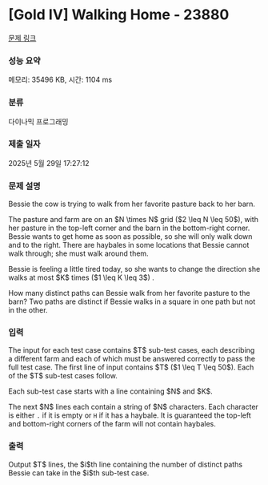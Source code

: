 # [Gold IV] Walking Home - 23880 

[문제 링크](https://www.acmicpc.net/problem/23880) 

### 성능 요약

메모리: 35496 KB, 시간: 1104 ms

### 분류

다이나믹 프로그래밍

### 제출 일자

2025년 5월 29일 17:27:12

### 문제 설명

<p>Bessie the cow is trying to walk from her favorite pasture back to her barn.</p>

<p>The pasture and farm are on an $N \times N$ grid ($2 \leq N \leq 50$), with her pasture in the top-left corner and the barn in the bottom-right corner. Bessie wants to get home as soon as possible, so she will only walk down and to the right. There are haybales in some locations that Bessie cannot walk through; she must walk around them.</p>

<p>Bessie is feeling a little tired today, so she wants to change the direction she walks at most $K$ times ($1 \leq K \leq 3$) .</p>

<p>How many distinct paths can Bessie walk from her favorite pasture to the barn? Two paths are distinct if Bessie walks in a square in one path but not in the other.</p>

### 입력 

 <p>The input for each test case contains $T$ sub-test cases, each describing a different farm and each of which must be answered correctly to pass the full test case. The first line of input contains $T$ ($1 \leq T \leq 50$). Each of the $T$ sub-test cases follow.</p>

<p>Each sub-test case starts with a line containing $N$ and $K$.</p>

<p>The next $N$ lines each contain a string of $N$ characters. Each character is either <code>.</code> if it is empty or <code>H</code> if it has a haybale. It is guaranteed the top-left and bottom-right corners of the farm will not contain haybales.</p>

### 출력 

 <p>Output $T$ lines, the $i$th line containing the number of distinct paths Bessie can take in the $i$th sub-test case.</p>

